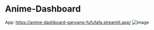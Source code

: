 # Anime-Dashboard

App: https://anime-dashboard-ganyang-fufufafa.streamlit.app/ 
![image](https://github.com/user-attachments/assets/a5d9c061-a396-442a-b28c-d0fa18d98ac9)
